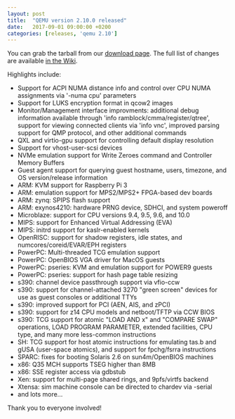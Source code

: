 ```yaml
---
layout: post
title:  "QEMU version 2.10.0 released"
date:   2017-09-01 09:00:00 +0200
categories: [releases, 'qemu 2.10']
---
```

You can grab the tarball from our
[download page](https://www.qemu.org/download/#source).
The full list of changes are available
[in the Wiki](https://wiki.qemu.org/ChangeLog/2.10).

Highlights include:
 * Support for ACPI NUMA distance info and control over CPU NUMA
   assignments via '-numa cpu' parameters
 * Support for LUKS encryption format in qcow2 images
 * Monitor/Management interface improvments: additional debug
   information available through 'info ramblock/cmma/register/qtree',
   support for viewing connected clients via 'info vnc', improved
   parsing support for QMP protocol, and other additional commands
 * QXL and virtio-gpu support for controlling default display resolution
 * Support for vhost-user-scsi devices
 * NVMe emulation support for Write Zeroes command and Controller
   Memory Buffers
 * Guest agent support for querying guest hostname, users, timezone, and
   OS version/release information
 * ARM: KVM support for Raspberry Pi 3
 * ARM: emulation support for MPS2/MPS2+ FPGA-based dev boards
 * ARM: zynq: SPIPS flash support
 * ARM: exynos4210: hardware PRNG device, SDHCI, and system poweroff
 * Microblaze: support for CPU versions 9.4, 9.5, 9.6, and 10.0
 * MIPS: support for Enhanced Virtual Addressing (EVA)
 * MIPS: initrd support for kaslr-enabled kernels
 * OpenRISC: support for shadow registers, idle states, and
   numcores/coreid/EVAR/EPH registers
 * PowerPC: Multi-threaded TCG emulation support
 * PowerPC: OpenBIOS VGA driver for MacOS guests
 * PowerPC: pseries: KVM and emulation support for POWER9 guests
 * PowerPC: pseries: support for hash page table resizing
 * s390: channel device passthrough support via vfio-ccw
 * s390: support for channel-attached 3270 "green screen" devices for
   use as guest consoles or additional TTYs
 * s390: improved support for PCI (AEN, AIS, and zPCI)
 * s390: support for z14 CPU models and netboot/TFTP via CCW BIOS
 * s390: TCG support for atomic "LOAD AND x" and "COMPARE SWAP"
   operations, LOAD PROGRAM PARAMETER, extended facilities, CPU type,
   and many more less-common instructions
 * SH: TCG support for host atomic instructions for emulating tas.b and
   gUSA (user-space atomics), and support for fpchg/fsrra instructions
 * SPARC: fixes for booting Solaris 2.6 on sun4m/OpenBIOS machines
 * x86: Q35 MCH supports TSEG higher than 8MB
 * x86: SSE register access via gdbstub
 * Xen: support for multi-page shared rings, and 9pfs/virtfs backend
 * Xtensa: sim machine console can be directed to chardev via -serial
 * and lots more...

Thank you to everyone involved!
